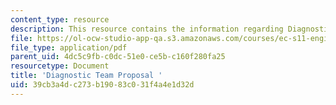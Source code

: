 ```yaml
---
content_type: resource
description: This resource contains the information regarding Diagnostic Team Proposal.
file: https://ol-ocw-studio-app-qa.s3.amazonaws.com/courses/ec-s11-engineering-capacity-in-community-based-healthcare-fall-2005/39cb3a4dc273b19083c031f4a4e1d32d_MITEC_S11F05_hw3_diag.pdf
file_type: application/pdf
parent_uid: 4dc5c9fb-c0dc-51e0-ce5b-c160f280fa25
resourcetype: Document
title: 'Diagnostic Team Proposal '
uid: 39cb3a4d-c273-b190-83c0-31f4a4e1d32d
---
```

